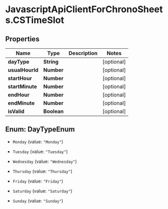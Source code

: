# JavascriptApiClientForChronoSheets.CSTimeSlot

## Properties
Name | Type | Description | Notes
------------ | ------------- | ------------- | -------------
**dayType** | **String** |  | [optional] 
**usualHourId** | **Number** |  | [optional] 
**startHour** | **Number** |  | [optional] 
**startMinute** | **Number** |  | [optional] 
**endHour** | **Number** |  | [optional] 
**endMinute** | **Number** |  | [optional] 
**isValid** | **Boolean** |  | [optional] 


<a name="DayTypeEnum"></a>
## Enum: DayTypeEnum


* `Monday` (value: `"Monday"`)

* `Tuesday` (value: `"Tuesday"`)

* `Wednesday` (value: `"Wednesday"`)

* `Thursday` (value: `"Thursday"`)

* `Friday` (value: `"Friday"`)

* `Saturday` (value: `"Saturday"`)

* `Sunday` (value: `"Sunday"`)




